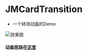 # JMCardTransition
- 一个转场动画的Demo


![效果图](https://github.com/tormorOoO/JMCardTransition/blob/master/%E8%BD%AC%E5%9C%BA%E5%8A%A8%E7%94%BB/%E8%BD%AC%E5%9C%BA%E5%8A%A8%E7%94%BB/%E5%8D%A1%E7%89%87%E8%BD%AC%E5%9C%BA.gif)


#### 动画思路在[这里](http://www.jianshu.com/p/e0e3fe99464e)
